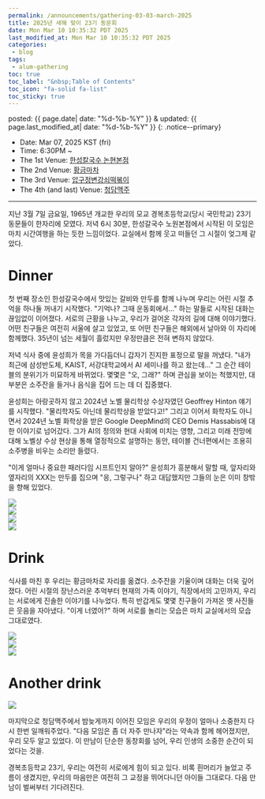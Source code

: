 ```yaml
---
permalink: /announcements/gathering-03-03-march-2025
title: 2025년 새해 맞이 23기 동문회
date: Mon Mar 10 10:35:32 PDT 2025
last_modified_at: Mon Mar 10 10:35:32 PDT 2025
categories:
 - blog
tags:
 - alum-gathering
toc: true
toc_label: "&nbsp;Table of Contents"
toc_icon: "fa-solid fa-list"
toc_sticky: true
---
```


posted: {{ page.date| date: "%d-%b-%Y" }}
&amp;
updated: {{ page.last_modified_at| date: "%d-%b-%Y" }}
{: .notice--primary}

- Date: Mar 07, 2025 KST (fri)
- Time: 6:30PM ~
- The 1st Venue: [한성칼국수 논현본점](https://map.naver.com/p/entry/place/12915620?placePath=%2Fhome)
- The 2nd Venue: [황금마차](https://naver.me/53luCGVZ)
- The 3rd Venue: [압구정변강쇠떡볶이](https://naver.me/FPnE9yA0)
- The 4th (and last) Venue: [청담맥주](https://naver.me/IxsBlMeM)

<hr>

지난 3월 7일 금요일, 1965년 개교한 우리의 모교 경복초등학교(당시 국민학교) 23기 동문들이 한자리에 모였다.
저녁 6시 30분, 한성갈국수 노원본점에서 시작된 이 모임은 마치 시간여행을 하는 듯한 느낌이었다.
교실에서 함께 웃고 떠들던 그 시절이 엊그제 같았다.

# Dinner

첫 번째 장소인 한성갈국수에서 맛있는 갈비와 만두를 함께 나누며 우리는 어린 시절 추억을 하나둘 꺼내기 시작했다.
"기억나? 그때 운동회에서..." 하는 말들로 시작된 대화는 끊임없이 이어졌다.
서로의 근황을 나누고, 우리가 걸어온 각자의 길에 대해 이야기했다.
어떤 친구들은 여전히 서울에 살고 있었고, 또 어떤 친구들은 해외에서 날아와 이 자리에 함께했다.
35년이 넘는 세월이 흘렀지만 우정만큼은 전혀 변하지 않았다.

저녁 식사 중에 윤성희가 목을 가다듬더니 갑자기 진지한 표정으로 말을 꺼냈다.
"내가 최근에 삼성반도체, KAIST, 서강대학교에서 AI 세미나를 하고 왔는데..." 그 순간 테이블의 분위기가 미묘하게 바뀌었다.
몇몇은 "오, 그래?" 하며 관심을 보이는 척했지만, 대부분은 소주잔을 들거나 음식을 집어 드는 데 더 집중했다.

윤성희는 아랑곳하지 않고 2024년 노벨 물리학상 수상자였던 Geoffrey Hinton 얘기를 시작했다.
"물리학자도 아닌데 물리학상을 받았다고!" 그리고 이어서 화학자도 아니면서 2024년 노벨 화학상을 받은 Google DeepMind의 CEO Demis Hassabis에 대한 이야기로 넘어갔다.
그가 AI의 정의와 현대 사회에 미치는 영향, 그리고 미래 전망에 대해 노벨상 수상 현상을 통해 열정적으로 설명하는 동안, 테이블 건너편에서는 조용히 소주병을 비우는 소리만 들렸다.

"이게 얼마나 중요한 패러다임 시프트인지 알아?" 윤성희가 흥분해서 말할 때, 앞자리와 옆자리의 XXX는
만두를 집으며 "응, 그렇구나" 하고 대답했지만 그들의 눈은 이미 창밖을 향해 있었다.


<div class="img-container">
<img src="/resource/reunion/23-2025-0307/KakaoTalk_Photo_2025-03-09-16-13-59.jpeg" style="max-height: 50vh;">
</div>

<div class="img-container">
<img src="/resource/reunion/23-2025-0307/KakaoTalk_Photo_2025-03-09-16-14-58 003.jpeg" style="max-height: 50vh;">
</div>

<div class="img-container">
<img src="/resource/reunion/23-2025-0307/KakaoTalk_Photo_2025-03-09-16-17-27.jpeg" style="max-height: 50vh;">
</div>

<div class="img-container">
<img src="/resource/reunion/23-2025-0307/KakaoTalk_Photo_2025-03-09-16-16-25 004.jpeg" style="max-height: 50vh;">
</div>


# Drink

식사를 마친 후 우리는 황금마차로 자리를 옮겼다.
소주잔을 기울이며 대화는 더욱 깊어졌다.
어린 시절의 장난스러운 추억부터 현재의 가족 이야기, 직장에서의 고민까지, 우리는 서로에게 진솔한 이야기를 나누었다.
특히 반갑게도 몇몇 친구들이 가져온 옛 사진들은 웃음을 자아냈다.
"이게 너였어?" 하며 서로를 놀리는 모습은 마치 교실에서의 모습 그대로였다.

<div class="img-container">
<img src="/resource/reunion/23-2025-0307/KakaoTalk_Photo_2025-03-09-16-18-04 002.jpeg" style="max-height: 50vh;">
</div>

<div class="img-container">
<img src="/resource/reunion/23-2025-0307/KakaoTalk_Photo_2025-03-09-16-18-19 001.jpeg" style="max-height: 50vh;">
</div>

<div class="img-container">
<img src="/resource/reunion/23-2025-0307/KakaoTalk_Photo_2025-03-09-16-18-22 006.jpeg" style="max-height: 50vh;">
</div>

# Another drink

<div class="img-container">
<img src="/resource/reunion/23-2025-0307/KakaoTalk_Photo_2025-03-09-16-18-43 005.jpeg" style="max-height: 50vh;">
</div>

마지막으로 청담맥주에서 밤늦게까지 이어진 모임은 우리의 우정이 얼마나 소중한지 다시 한번 일깨워주었다.
"다음 모임은 좀 더 자주 만나자"라는 약속과 함께 헤어졌지만, 우리 모두 알고 있었다.
이 만남이 단순한 동창회를 넘어, 우리 인생의 소중한 순간이 되었다는 것을.

경복초등학교 23기, 우리는 여전히 서로에게 힘이 되고 있다.
비록 흰머리가 늘었고 주름이 생겼지만, 우리의 마음만은 여전히 그 교정을 뛰어다니던 아이들 그대로다.
다음 만남이 벌써부터 기다려진다.
